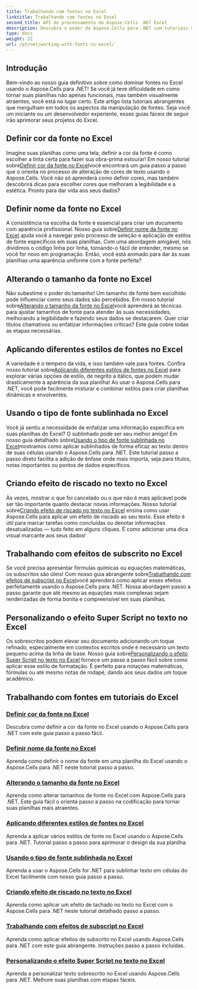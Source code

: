 ```yaml
---
title: Trabalhando com fontes no Excel
linktitle: Trabalhando com fontes no Excel
second_title: API de processamento do Aspose.Cells .NET Excel
description: Descubra o poder do Aspose.Cells para .NET com tutoriais sobre como trabalhar com fontes no Excel, desde a definição de cores até a aplicação de estilos para planilhas impressionantes.
type: docs
weight: 22
url: /pt/net/working-with-fonts-in-excel/
---
```

## Introdução

Bem-vindo ao nosso guia definitivo sobre como dominar fontes no Excel usando o Aspose.Cells para .NET! Se você já teve dificuldade em como tornar suas planilhas não apenas funcionais, mas também visualmente atraentes, você está no lugar certo. Este artigo lista tutoriais abrangentes que mergulham em todos os aspectos da manipulação de fontes. Seja você um iniciante ou um desenvolvedor experiente, esses guias fáceis de seguir irão aprimorar seus projetos do Excel.

## Definir cor da fonte no Excel

 Imagine suas planilhas como uma tela; definir a cor da fonte é como escolher a tinta certa para fazer sua obra-prima estourar! Em nosso tutorial sobre[Definir cor da fonte no Excel](./setting-font-color/)você encontrará um guia passo a passo que o orienta no processo de alteração de cores de texto usando o Aspose.Cells. Você não só aprenderá como definir cores, mas também descobrirá dicas para escolher cores que melhoram a legibilidade e a estética. Pronto para dar vida aos seus dados?

## Definir nome da fonte no Excel

 A consistência na escolha da fonte é essencial para criar um documento com aparência profissional. Nosso guia sobre[Definir nome da fonte no Excel](./setting-font-name/) ajuda você a navegar pelo processo de seleção e aplicação de estilos de fonte específicos em suas planilhas. Com uma abordagem amigável, nós dividimos o código linha por linha, tornando-o fácil de entender, mesmo se você for novo em programação. Então, você está animado para dar às suas planilhas uma aparência uniforme com a fonte perfeita? 

## Alterando o tamanho da fonte no Excel

 Não subestime o poder do tamanho! Um tamanho de fonte bem escolhido pode influenciar como seus dados são percebidos. Em nosso tutorial sobre[Alterando o tamanho da fonte no Excel](./changing-font-size/)você aprenderá as técnicas para ajustar tamanhos de fonte para atender às suas necessidades, melhorando a legibilidade e fazendo seus dados se destacarem. Quer criar títulos chamativos ou enfatizar informações críticas? Este guia cobre todas as etapas necessárias. 

## Aplicando diferentes estilos de fontes no Excel

 A variedade é o tempero da vida, e isso também vale para fontes. Confira nosso tutorial sobre[Aplicando diferentes estilos de fontes no Excel](./applying-different-fonts-styles/) para explorar várias opções de estilo, de negrito a itálico, que podem mudar drasticamente a aparência da sua planilha! Ao usar o Aspose.Cells para .NET, você pode facilmente misturar e combinar estilos para criar planilhas dinâmicas e envolventes. 

## Usando o tipo de fonte sublinhada no Excel

 Você já sentiu a necessidade de enfatizar uma informação específica em suas planilhas do Excel? O sublinhado pode ser seu melhor amigo! Em nosso guia detalhado sobre[Usando o tipo de fonte sublinhada no Excel](./using-font-underline-type/)mostramos como aplicar sublinhados de forma eficaz ao texto dentro de suas células usando o Aspose.Cells para .NET. Este tutorial passo a passo direto facilita a adição de ênfase onde mais importa, seja para títulos, notas importantes ou pontos de dados específicos.

## Criando efeito de riscado no texto no Excel

 Às vezes, mostrar o que foi cancelado ou o que não é mais aplicável pode ser tão importante quanto destacar novas informações. Nosso tutorial sobre[Criando efeito de riscado no texto no Excel](./creating-strike-out-effect/) ensina como usar Aspose.Cells para aplicar um efeito de riscado ao seu texto. Esse efeito é útil para marcar tarefas como concluídas ou denotar informações desatualizadas — tudo feito em alguns cliques. É como adicionar uma dica visual marcante aos seus dados!

## Trabalhando com efeitos de subscrito no Excel

 Se você precisa apresentar fórmulas químicas ou equações matemáticas, os subscritos são úteis! Com nosso guia abrangente sobre[Trabalhando com efeitos de subscript no Excel](./working-with-sub-script-effects/)você aprenderá como aplicar esses efeitos perfeitamente usando o Aspose.Cells para .NET. Nossa abordagem passo a passo garante que até mesmo as equações mais complexas sejam renderizadas de forma bonita e compreensível em suas planilhas.

## Personalizando o efeito Super Script no texto no Excel

 Os sobrescritos podem elevar seu documento adicionando um toque refinado, especialmente em contextos escritos onde é necessário um texto pequeno acima da linha de base. Nosso guia sobre[Personalizando o efeito Super Script no texto no Excel](./customizing-super-script-effect/) fornece um passo a passo fácil sobre como aplicar esse estilo de formatação. É perfeito para notações matemáticas, fórmulas ou até mesmo notas de rodapé, dando aos seus dados um toque acadêmico.

## Trabalhando com fontes em tutoriais do Excel
### [Definir cor da fonte no Excel](./setting-font-color/)
Descubra como definir a cor da fonte no Excel usando o Aspose.Cells para .NET com este guia passo a passo fácil.
### [Definir nome da fonte no Excel](./setting-font-name/)
Aprenda como definir o nome da fonte em uma planilha do Excel usando o Aspose.Cells para .NET neste tutorial passo a passo.
### [Alterando o tamanho da fonte no Excel](./changing-font-size/)
Aprenda como alterar tamanhos de fonte no Excel com Aspose.Cells para .NET. Este guia fácil o orienta passo a passo na codificação para tornar suas planilhas mais atraentes.
### [Aplicando diferentes estilos de fontes no Excel](./applying-different-fonts-styles/)
Aprenda a aplicar vários estilos de fonte no Excel usando o Aspose.Cells para .NET. Tutorial passo a passo para aprimorar o design da sua planilha.
### [Usando o tipo de fonte sublinhada no Excel](./using-font-underline-type/)
Aprenda a usar o Aspose.Cells for .NET para sublinhar texto em células do Excel facilmente com nosso guia passo a passo.
### [Criando efeito de riscado no texto no Excel](./creating-strike-out-effect/)
Aprenda como aplicar um efeito de tachado no texto no Excel com o Aspose.Cells para .NET neste tutorial detalhado passo a passo.
### [Trabalhando com efeitos de subscript no Excel](./working-with-sub-script-effects/)
Aprenda como aplicar efeitos de subscrito no Excel usando Aspose.Cells para .NET com este guia abrangente. Instruções passo a passo incluídas.
### [Personalizando o efeito Super Script no texto no Excel](./customizing-super-script-effect/)
Aprenda a personalizar texto sobrescrito no Excel usando Aspose.Cells para .NET. Melhore suas planilhas com etapas fáceis.